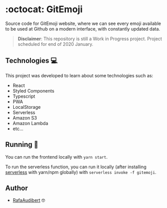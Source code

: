 # :octocat: GitEmoji

Source code for GitEmoji website, where we can see every emoji available to be used at Github on a modern interface, with constantly updated data.

> **Disclaimer**: This repository is still a Work in Progress project. Project scheduled for end of 2020 January.

## Technologies :computer:

This project was developed to learn about some technologies such as:

- React
- Styled Components
- Typescript
- PWA
- LocalStorage
- Serverless
- Amazon S3
- Amazon Lambda
- etc...

## Running :running:

You can run the frontend locally with `yarn start`.

To run the serverless function, you can run it locally (after installing [serverless](https://serverless.com/) with yarn/npm globally) with `serverless invoke -f gitemoji`.

## Author

- [RafaAudibert](https://rafaeelaudibert.github.io) :nerd_face:
